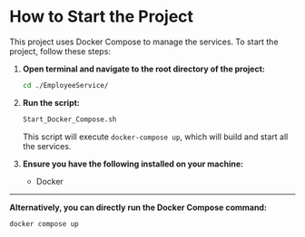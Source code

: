 # How to Start the Project

This project uses Docker Compose to manage the services. To start the project, follow these steps:

1. **Open terminal and navigate to the root directory of the project:**

    ```sh
    cd ./EmployeeService/
    ```

2. **Run the script:**

    ```sh
    Start_Docker_Compose.sh
    ```

    This script will execute `docker-compose up`, which will build and start all the services.

3. **Ensure you have the following installed on your machine:**

    - Docker

---

**Alternatively, you can directly run the Docker Compose command:**

```sh
docker compose up
